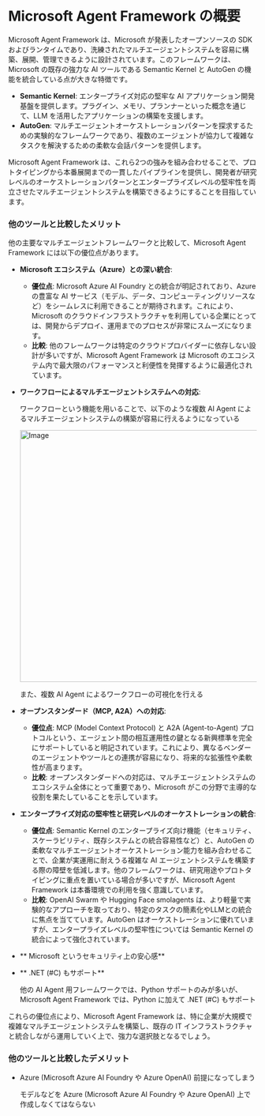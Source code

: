 # Microsoft Agent Framework の概要

Microsoft Agent Framework は、Microsoft が発表したオープンソースの SDK およびランタイムであり、洗練されたマルチエージェントシステムを容易に構築、展開、管理できるように設計されています。このフレームワークは、Microsoft の既存の強力な AI ツールである Semantic Kernel と AutoGen の機能を統合している点が大きな特徴です。

*   **Semantic Kernel**: エンタープライズ対応の堅牢な AI アプリケーション開発基盤を提供します。プラグイン、メモリ、プランナーといった概念を通じて、LLM を活用したアプリケーションの構築を支援します。
*   **AutoGen**: マルチエージェントオーケストレーションパターンを探求するための実験的なフレームワークであり、複数のエージェントが協力して複雑なタスクを解決するための柔軟な会話パターンを提供します。

Microsoft Agent Framework は、これら2つの強みを組み合わせることで、プロトタイピングから本番展開までの一貫したパイプラインを提供し、開発者が研究レベルのオーケストレーションパターンとエンタープライズレベルの堅牢性を両立させたマルチエージェントシステムを構築できるようにすることを目指しています。

### 他のツールと比較したメリット

他の主要なマルチエージェントフレームワークと比較して、Microsoft Agent Framework には以下の優位点があります。

- **Microsoft エコシステム（Azure）との深い統合**:
    *   **優位点**: Microsoft Azure AI Foundry との統合が明記されており、Azure の豊富な AI サービス（モデル、データ、コンピューティングリソースなど）をシームレスに利用できることが期待されます。これにより、Microsoft のクラウドインフラストラクチャを利用している企業にとっては、開発からデプロイ、運用までのプロセスが非常にスムーズになります。
    *   **比較**: 他のフレームワークは特定のクラウドプロバイダーに依存しない設計が多いですが、Microsoft Agent Framework は Microsoft のエコシステム内で最大限のパフォーマンスと利便性を発揮するように最適化されています。

- **ワークフローによるマルチエージェントシステムへの対応**:

    ワークフローという機能を用いることで、以下のような複数 AI Agent によるマルチエージェントシステムの構築が容易に行えるようになっている

    <img width="606" height="510" alt="Image" src="https://github.com/user-attachments/assets/970a94c9-eed4-494f-9fe7-645186dba991" />

    また、複数 AI Agent によるワークフローの可視化を行える

- **オープンスタンダード（MCP, A2A）への対応**:

    *   **優位点**: MCP (Model Context Protocol) と A2A (Agent-to-Agent) プロトコルという、エージェント間の相互運用性の鍵となる新興標準を完全にサポートしていると明記されています。これにより、異なるベンダーのエージェントやツールとの連携が容易になり、将来的な拡張性や柔軟性が高まります。
    *   **比較**: オープンスタンダードへの対応は、マルチエージェントシステムのエコシステム全体にとって重要であり、Microsoft がこの分野で主導的な役割を果たしていることを示しています。

- **エンタープライズ対応の堅牢性と研究レベルのオーケストレーションの統合**:
    *   **優位点**: Semantic Kernel のエンタープライズ向け機能（セキュリティ、スケーラビリティ、既存システムとの統合容易性など）と、AutoGen の柔軟なマルチエージェントオーケストレーション能力を組み合わせることで、企業が実運用に耐えうる複雑な AI エージェントシステムを構築する際の障壁を低減します。他のフレームワークは、研究用途やプロトタイピングに重点を置いている場合が多いですが、Microsoft Agent Framework は本番環境での利用を強く意識しています。
    *   **比較**: OpenAI Swarm や Hugging Face smolagents は、より軽量で実験的なアプローチを取っており、特定のタスクの簡素化やLLMとの統合に焦点を当てています。AutoGen はオーケストレーションに優れていますが、エンタープライズレベルの堅牢性については Semantic Kernel の統合によって強化されています。

- ** Microsoft というセキュリティ上の安心感**

- ** .NET (#C) もサポート**

    他の AI Agent 用フレームワークでは、Python サポートのみが多いが、Microsoft Agent Framework では、Python に加えて .NET (#C) もサポート

これらの優位点により、Microsoft Agent Framework は、特に企業が大規模で複雑なマルチエージェントシステムを構築し、既存の IT インフラストラクチャと統合しながら運用していく上で、強力な選択肢となるでしょう。

### 他のツールと比較したデメリット

- Azure (Microsoft Azure AI Foundry や Azure OpenAI) 前提になってしまう

    モデルなどを Azure (Microsoft Azure AI Foundry や Azure OpenAI) 上で作成しなくてはならない
